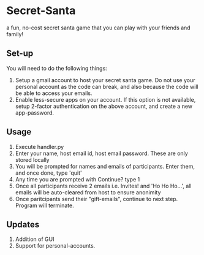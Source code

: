 # Secret-Santa
a fun, no-cost secret santa game that you can play with your friends and family!

## Set-up
You will need to do the following things:
1. Setup a gmail account to host your secret santa game. Do not use your personal account as the code can break, and also because the code will be able to access your emails.
2. Enable less-secure apps on your account. If this option is not available, setup 2-factor authentication on the above account, and create a new app-password.

## Usage
1. Execute handler.py
2. Enter your name, host email id, host email password. These are only stored locally
3. You will be prompted for names and emails of participants. Enter them, and once done, type 'quit'
4. Any time you are prompted with Continue? type 1
5. Once all participants receive 2 emails i.e. Invites! and 'Ho Ho Ho...', all emails will be auto-cleared from host to ensure anonimity
6. Once paritcipants send their "gift-emails", continue to next step. Program will terminate.

## Updates
1. Addition of GUI
2. Support for personal-accounts.

